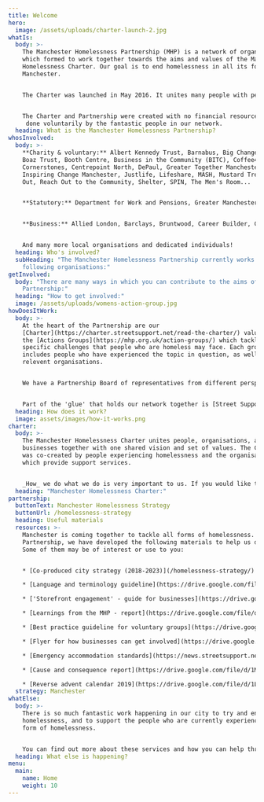 ```yaml
---
title: Welcome
hero:
  image: /assets/uploads/charter-launch-2.jpg
whatIs:
  body: >-
    The Manchester Homelessness Partnership (MHP) is a network of organisations
    which formed to work together towards the aims and values of the Manchester
    Homelessness Charter. Our goal is to end homelessness in all its forms in
    Manchester.


    The Charter was launched in May 2016. It unites many people with personal experience of homelessness with organisations from different sectors, to co-produce solutions together. Over 100 people who have personal insight into homelessness have been involved in the Partnership so far, many of whom co-wrote the Charter.


    The Charter and Partnership were created with no financial resource. Most of our work is
     done voluntarily by the fantastic people in our network.
  heading: What is the Manchester Homelessness Partnership?
whosInvolved:
  body: >-
    **Charity & voluntary:** Albert Kennedy Trust, Barnabus, Big Change MCR,
    Boaz Trust, Booth Centre, Business in the Community (BITC), Coffee4Craig,
    Cornerstones, Centrepoint North, DePaul, Greater Together Manchester,
    Inspiring Change Manchester, Justlife, Lifeshare, MASH, Mustard Tree, On the
    Out, Reach Out to the Community, Shelter, SPIN, The Men's Room...


    **Statutory:** Department for Work and Pensions, Greater Manchester Combined Authority, Greater Manchester Police, Manchester City Council (MCC), MCC Rough Sleeper Team, MCC Work and Skills team, NHS, Riverside Housing, Urban Village Medical Practice, Universities... 


    **Business:** Allied London, Barclays, Bruntwood, Career Builder, CityCo., The Cooperative, Enterprise Holdings, Federation House, Laing O'Rourke, Lendlease, Lloyds Banking Group, McLaren Construction, Minute Works, Network Rail, Octopus Ink, pro-manchester, Space Zero, Specsavers, Tuner&Townsend, Uber, Vallance Dental Centre...


    And many more local organisations and dedicated individuals!
  heading: Who's involved?
  subHeading: "The Manchester Homelessness Partnership currently works with the
    following organisations:"
getInvolved:
  body: "There are many ways in which you can contribute to the aims of the
    Partnership:"
  heading: "How to get involved:"
  image: /assets/uploads/womens-action-group.jpg
howDoesItWork:
  body: >-
    At the heart of the Partnership are our
    [Charter](https://charter.streetsupport.net/read-the-charter/) values and
    the [Actions Groups](https://mhp.org.uk/action-groups/) which tackle
    specific challenges that people who are homeless may face. Each group
    includes people who have experienced the topic in question, as well as other
    relevent organisations. 


    We have a Partnership Board of representatives from different perspectives of our city which meets to use its collective influence to remove systemic blockages. We also have a Driving Group which maintains momentum, supports the action groups, and protects the values of the Charter.


    Part of the 'glue' that holds our network together is [Street Support Network](https://streetsupport.net). They provide facilitation, connect people, and communicate between the Partnership and out to others through the website & App. We are also linked into the Greater Manchester Homelessness Action Network.
  heading: How does it work?
  image: assets/images/how-it-works.png
charter:
  body: >-
    The Manchester Homelessness Charter unites people, organisations, and
    businesses together with one shared vision and set of values. The Charter
    was co-created by people experiencing homelessness and the organisations
    which provide support services.


    _How_ we do what we do is very important to us. If you would like to be part of the Manchester Homelessness Partnership, please read the Charter and commit to working in line with our values.
  heading: "Manchester Homelessness Charter:"
partnership:
  buttonText: Manchester Homelessness Strategy
  buttonUrl: /homelessness-strategy
  heading: Useful materials
  resources: >-
    Manchester is coming together to tackle all forms of homelessness. As a
    Partnership, we have developed the following materials to help us do this.
    Some of them may be of interest or use to you:


    * [Co-produced city strategy (2018-2023)](/homelessness-strategy/)

    * [Language and terminology guideline](https://drive.google.com/file/d/1TQstUhsjFTopKJ4-2RZLYT8YY4py9EUj/view?usp=sharing)

    * ['Storefront engagement' - guide for businesses](https://drive.google.com/file/d/1313AQfdIfErrS4yw19ovjINoFUl9otG6/view)

    * [Learnings from the MHP - report](https://drive.google.com/file/d/1ULsfTOathk8onEKa84lfKZn-2yQm_MCF/view?usp=sharing)

    * [Best practice guideline for voluntary groups](https://drive.google.com/file/d/1eFjixAg4bSPa-Fq5BJ0u8cFg2I7Uoidl/view?usp=sharing) 

    * [Flyer for how businesses can get involved](https://drive.google.com/file/d/1Vo1PANC191X08k0WARgbfnuFiYPQkeCa/view)

    * [Emergency accommodation standards](https://news.streetsupport.net/2019/09/02/safety-respect-support/)

    * [Cause and consequence report](https://drive.google.com/file/d/1Mbbcx0z3WcGPo-RTjAbJx05eVwIrw4rB/view?usp=sharing)

    * [Reverse advent calendar 2019](https://drive.google.com/file/d/1LAIts-YJsNAj76i3A-0MjSoP3MjI0xpe/view)
  strategy: Manchester
whatElse:
  body: >-
    There is so much fantastic work happening in our city to try and end
    homelessness, and to support the people who are currently experiencing a
    form of homelessness. 


    You can find out more about these services and how you can help through: [Street Support Network](http://streetsupport.net).
  heading: What else is happening?
menu:
  main:
    name: Home
    weight: 10
---
```

